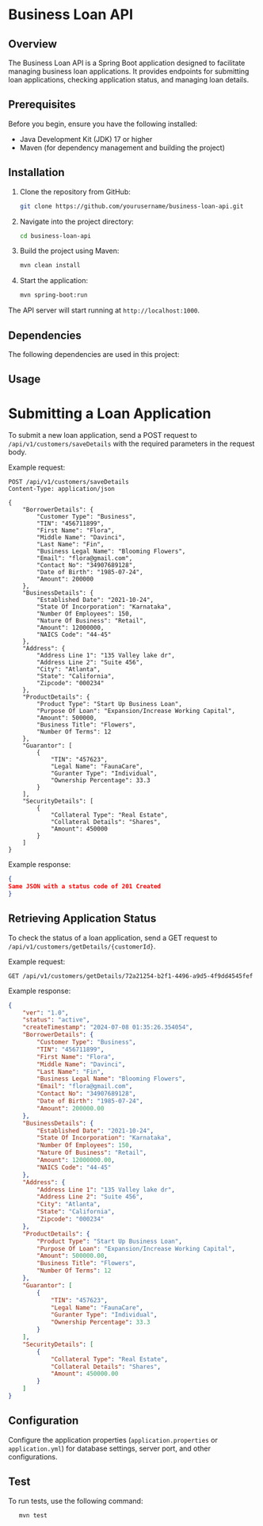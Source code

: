 # Business Loan API

## Overview

The Business Loan API is a Spring Boot application designed to facilitate managing business loan applications. It provides endpoints for submitting loan applications, checking application status, and managing loan details.

## Prerequisites

Before you begin, ensure you have the following installed:
- Java Development Kit (JDK) 17 or higher
- Maven (for dependency management and building the project)

## Installation

1. Clone the repository from GitHub:
   ```bash
   git clone https://github.com/yourusername/business-loan-api.git
2. Navigate into the project directory:
   ```bash
   cd business-loan-api
3. Build the project using Maven:
   ```bash
   mvn clean install
4. Start the application:
   ```bash
   mvn spring-boot:run

The API server will start running at `http://localhost:1000`.

## Dependencies

The following dependencies are used in this project:



## Usage

# Submitting a Loan Application

To submit a new loan application, send a POST request to `/api/v1/customers/saveDetails` with the required parameters in the request body.

Example request:

```http
POST /api/v1/customers/saveDetails
Content-Type: application/json

{
    "BorrowerDetails": {
        "Customer Type": "Business",
        "TIN": "456711899",
        "First Name": "Flora",
        "Middle Name": "Davinci",
        "Last Name": "Fin",
        "Business Legal Name": "Blooming Flowers",
        "Email": "flora@gmail.com",
        "Contact No": "34907689128",
        "Date of Birth": "1985-07-24",
        "Amount": 200000
    },
    "BusinessDetails": {
        "Established Date": "2021-10-24",
        "State Of Incorporation": "Karnataka",
        "Number Of Employees": 150,
        "Nature Of Business": "Retail",
        "Amount": 12000000,
        "NAICS Code": "44-45"
    },
    "Address": {
        "Address Line 1": "135 Valley lake dr",
        "Address Line 2": "Suite 456",
        "City": "Atlanta",
        "State": "California",
        "Zipcode": "000234"
    },
    "ProductDetails": {
        "Product Type": "Start Up Business Loan",
        "Purpose Of Loan": "Expansion/Increase Working Capital",
        "Amount": 500000,
        "Business Title": "Flowers",
        "Number Of Terms": 12
    },
    "Guarantor": [
        {
            "TIN": "457623",
            "Legal Name": "FaunaCare",
            "Guranter Type": "Individual",
            "Ownership Percentage": 33.3
        }
    ],
    "SecurityDetails": [
        {
            "Collateral Type": "Real Estate",
            "Collateral Details": "Shares",
            "Amount": 450000
        }
    ]
}
```

Example response:

```json
{
Same JSON with a status code of 201 Created
}
```

## Retrieving Application Status

To check the status of a loan application, send a GET request to 
`/api/v1/customers/getDetails/{customerId}`.

Example request:

```http
GET /api/v1/customers/getDetails/72a21254-b2f1-4496-a9d5-4f9dd4545fef
```

Example response:

```json
{
    "ver": "1.0",
    "status": "active",
    "createTimestamp": "2024-07-08 01:35:26.354054",
    "BorrowerDetails": {
        "Customer Type": "Business",
        "TIN": "456711899",
        "First Name": "Flora",
        "Middle Name": "Davinci",
        "Last Name": "Fin",
        "Business Legal Name": "Blooming Flowers",
        "Email": "flora@gmail.com",
        "Contact No": "34907689128",
        "Date of Birth": "1985-07-24",
        "Amount": 200000.00
    },
    "BusinessDetails": {
        "Established Date": "2021-10-24",
        "State Of Incorporation": "Karnataka",
        "Number Of Employees": 150,
        "Nature Of Business": "Retail",
        "Amount": 12000000.00,
        "NAICS Code": "44-45"
    },
    "Address": {
        "Address Line 1": "135 Valley lake dr",
        "Address Line 2": "Suite 456",
        "City": "Atlanta",
        "State": "California",
        "Zipcode": "000234"
    },
    "ProductDetails": {
        "Product Type": "Start Up Business Loan",
        "Purpose Of Loan": "Expansion/Increase Working Capital",
        "Amount": 500000.00,
        "Business Title": "Flowers",
        "Number Of Terms": 12
    },
    "Guarantor": [
        {
            "TIN": "457623",
            "Legal Name": "FaunaCare",
            "Guranter Type": "Individual",
            "Ownership Percentage": 33.3
        }
    ],
    "SecurityDetails": [
        {
            "Collateral Type": "Real Estate",
            "Collateral Details": "Shares",
            "Amount": 450000.00
        }
    ]
}
```

## Configuration

Configure the application properties (`application.properties` or `application.yml`)  for database 
settings, server port, and other configurations.

## Test

To run tests, use the following command:

```bash
   mvn test
```
